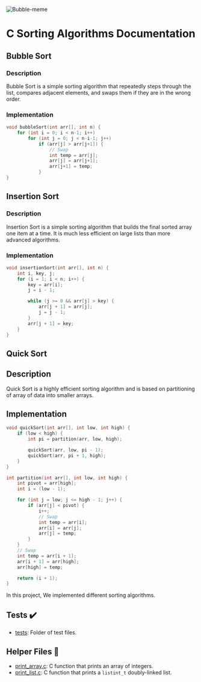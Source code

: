 ![Bubble-meme](https://s3.amazonaws.com/intranet-projects-files/holbertonschool-low_level_programming/248/willy-wonka.png)

# C Sorting Algorithms Documentation

## Bubble Sort

### Description

Bubble Sort is a simple sorting algorithm that repeatedly steps through the list, compares adjacent elements, and swaps them if they are in the wrong order.

### Implementation

```c
void bubbleSort(int arr[], int n) {
    for (int i = 0; i < n-1; i++)
        for (int j = 0; j < n-i-1; j++)
            if (arr[j] > arr[j+1]) {
                // Swap
                int temp = arr[j];
                arr[j] = arr[j+1];
                arr[j+1] = temp;
            }
}
```

## Insertion Sort

### Description

Insertion Sort is a simple sorting algorithm that builds the final sorted array one item at a time. It is much less efficient on large lists than more advanced algorithms.

### Implementation

```c
void insertionSort(int arr[], int n) {
    int i, key, j;
    for (i = 1; i < n; i++) {
        key = arr[i];
        j = i - 1;

        while (j >= 0 && arr[j] > key) {
            arr[j + 1] = arr[j];
            j = j - 1;
        }
        arr[j + 1] = key;
    }
}
```

## Quick Sort

## Description

Quick Sort is a highly efficient sorting algorithm and is based on partitioning of array of data into smaller arrays.

## Implementation

```c
void quickSort(int arr[], int low, int high) {
    if (low < high) {
        int pi = partition(arr, low, high);

        quickSort(arr, low, pi - 1);
        quickSort(arr, pi + 1, high);
    }
}

int partition(int arr[], int low, int high) {
    int pivot = arr[high];
    int i = (low - 1);

    for (int j = low; j <= high - 1; j++) {
        if (arr[j] < pivot) {
            i++;
            // Swap
            int temp = arr[i];
            arr[i] = arr[j];
            arr[j] = temp;
        }
    }
    // Swap
    int temp = arr[i + 1];
    arr[i + 1] = arr[high];
    arr[high] = temp;

    return (i + 1);
}
```

In this project, We implemented different sorting algorithms.

## Tests :heavy_check_mark:

* [tests](./tests): Folder of test files. 

## Helper Files :raised_hands:

* [print_array.c](./print_array.c): C function that prints an array of integers. 
* [print_list.c](./print_list.c): C function that prints a `listint_t` doubly-linked list. 
